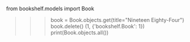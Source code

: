 from bookshelf.models import Book

>>> book = Book.objects.get(title="Nineteen Eighty-Four")
>>> book.delete()
(1, {'bookshelf.Book': 1})
>>> print(Book.objects.all())
>>>